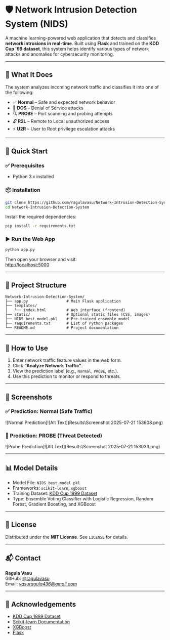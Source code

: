# 🛡️ Network Intrusion Detection System (NIDS)

A machine learning-powered web application that detects and classifies **network intrusions in real-time**. Built using **Flask** and trained on the **KDD Cup '99 dataset**, this system helps identify various types of network attacks and anomalies for cybersecurity monitoring.

---

## 🎯 What It Does

The system analyzes incoming network traffic and classifies it into one of the following:

- ✅ **Normal** – Safe and expected network behavior  
- 🚨 **DOS** – Denial of Service attacks  
- 🔍 **PROBE** – Port scanning and probing attempts  
- 🔓 **R2L** – Remote to Local unauthorized access  
- ⚡ **U2R** – User to Root privilege escalation attacks

---

## 🚀 Quick Start

### ✅ Prerequisites

- Python 3.x installed

### 📦 Installation

```bash
git clone https://github.com/ragulavasu/Network-Intrusion-Detection-System.git
cd Network-Intrusion-Detection-System
```

Install the required dependencies:

```bash
pip install -r requirements.txt
```

### ▶️ Run the Web App

```bash
python app.py
```

Then open your browser and visit:  
[http://localhost:5000](http://localhost:5000)

---

## 📁 Project Structure

```
Network-Intrusion-Detection-System/
├── app.py                 # Main Flask application
├── templates/
│   └── index.html         # Web interface (frontend)
├── static/                # Optional static files (CSS, images)
├── NIDS_best_model.pkl    # Pre-trained ensemble model
├── requirements.txt       # List of Python packages
└── README.md              # Project documentation
```

---

## 🔧 How to Use

1. Enter network traffic feature values in the web form.
2. Click **"Analyze Network Traffic"**.
3. View the prediction label (e.g., `Normal`, `PROBE`, etc.).
4. Use this prediction to monitor or respond to threats.

---

## 📸 Screenshots

### ✅ Prediction: Normal (Safe Traffic)
![Normal Prediction]![Alt Text](Results\Screenshot 2025-07-21 153608.png)

### 🚨 Prediction: PROBE (Threat Detected)
![Probe Prediction]![Alt Text](Results\Screenshot 2025-07-21 153033.png)


---

## 📊 Model Details

- Model File: `NIDS_best_model.pkl`
- Frameworks: `scikit-learn`, `xgboost`
- Training Dataset: [KDD Cup 1999 Dataset](http://kdd.ics.uci.edu/databases/kddcup99/kddcup99.html)
- Type: Ensemble Voting Classifier with Logistic Regression, Random Forest, Gradient Boosting, and XGBoost

---


## 📄 License

Distributed under the **MIT License**. See `LICENSE` for details.

---

## 📬 Contact

**Ragula Vasu**  
GitHub: [@ragulavasu](https://github.com/ragulavasu)  
Email: *vasuragula436@gmail.com*

---

## 🙏 Acknowledgements

- [KDD Cup 1999 Dataset](http://kdd.ics.uci.edu/databases/kddcup99/kddcup99.html)
- [Scikit-learn Documentation](https://scikit-learn.org/stable/)
- [XGBoost](https://xgboost.readthedocs.io/)
- [Flask](https://flask.palletsprojects.com/)
